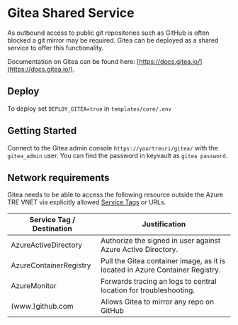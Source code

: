 # Gitea Shared Service

As outbound access to public git repositories such as GitHub is often blocked a git mirror may be required. Gitea can be deployed as a shared service to offer this functionality.

Documentation on Gitea can be found here: [https://docs.gitea.io/](https://docs.gitea.io/).

## Deploy

To deploy set `DEPLOY_GITEA=true` in `templates/core/.env`

## Getting Started

Connect to the Gitea admin console `https://yourtreuri/gitea/` with the `gitea_admin` user. You can find the password in keyvault as `gitea password`.

## Network requirements

Gitea needs to be able to access the following resource outside the Azure TRE VNET via explicitly allowed [Service Tags](https://docs.microsoft.com/en-us/azure/virtual-network/service-tags-overview) or URLs.

| Service Tag / Destination | Justification |
| --- | --- |
| AzureActiveDirectory | Authorize the signed in user against Azure Active Directory. |
| AzureContainerRegistry | Pull the Gitea container image, as it is located in Azure Container Registry.  |
| AzureMonitor | Forwards tracing an logs to central location for troubleshooting. |
| (www.)github.com | Allows Gitea to mirror any repo on GitHub |
